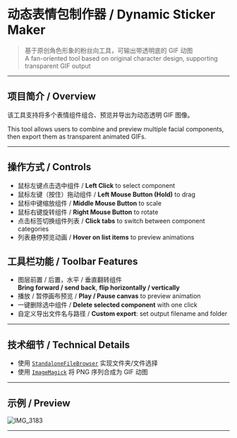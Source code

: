 # 动态表情包制作器 / Dynamic Sticker Maker

> 基于原创角色形象的粉丝向工具，可输出带透明底的 GIF 动图  
> A fan-oriented tool based on original character design, supporting transparent GIF output

---

## 项目简介 / Overview

该工具支持将多个表情组件组合、预览并导出为动态透明 GIF 图像。

This tool allows users to combine and preview multiple facial components, then export them as transparent animated GIFs. 

---

## 操作方式 / Controls

- 鼠标左键点击选中组件 / **Left Click** to select component
- 鼠标左键（按住）拖动组件 / **Left Mouse Button (Hold)** to drag
- 鼠标中键缩放组件 / **Middle Mouse Button** to scale
- 鼠标右键旋转组件 / **Right Mouse Button** to rotate
- 点击标签切换组件列表 / **Click tabs** to switch between component categories
- 列表悬停预览动画 / **Hover on list items** to preview animations

## 工具栏功能 / Toolbar Features

- 图层前置 / 后置，水平 / 垂直翻转组件  
  **Bring forward / send back**, **flip horizontally / vertically**
- 播放 / 暂停画布预览 / **Play / Pause canvas** to preview animation
- 一键删除选中组件 / **Delete selected component** with one click
- 自定义导出文件名与路径 / **Custom export**: set output filename and folder

---

## 技术细节 / Technical Details

- 使用 [`StandaloneFileBrowser`](https://github.com/gkngkc/UnityStandaloneFileBrowser) 实现文件夹/文件选择  
- 使用 [`ImageMagick`](https://imagemagick.org/) 将 PNG 序列合成为 GIF 动图  

---

## 示例 / Preview

![IMG_3183](https://github.com/user-attachments/assets/161f7592-c94a-4465-9027-fe10c76e9537)


---

